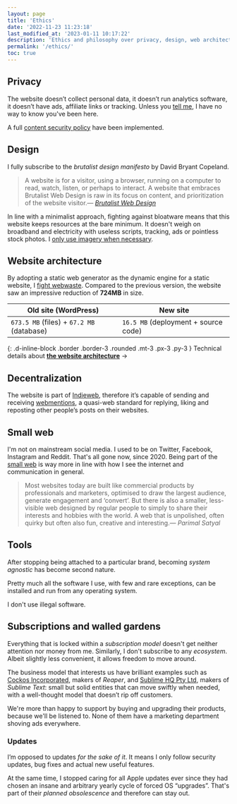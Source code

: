 ```yaml
---
layout: page
title: 'Ethics'
date: '2022-11-23 11:23:18'
last_modified_at: '2023-01-11 10:17:22'
description: 'Ethics and philosophy over privacy, design, web architecture and the software I use.'
permalink: '/ethics/'
toc: true
---
```

## Privacy

The website doesn’t collect personal data, it doesn’t run analytics software, it doesn’t have ads, affiliate links or tracking. Unless you [tell me](/contact/), I have no way to know you've been here.

A full [content security policy](/blog/content-security-policy/) have been implemented.

## Design

I fully subscribe to the _brutalist design manifesto_ by David Bryant Copeland.

> A website is for a visitor, using a browser, running on a computer to read, watch, listen, or perhaps to interact. A website that embraces Brutalist Web Design is raw in its focus on content, and prioritization of the website visitor.<cite>—&nbsp;[Brutalist Web Design](https://brutalist-web.design/)</cite>

In line with a minimalist approach, fighting against bloatware means that this website keeps resources at the bare minimum. It doesn't weigh on broadband and electricity with useless scripts, tracking, ads or pointless stock photos. I [only use imagery when necessary](/blog/degrowth/).

## Website architecture

By adopting a static web generator as the dynamic engine for a static website, I [fight webwaste](https://silviamaggidesign.com/design-digested/biased-ai/#webwaste). Compared to the previous version, the website saw an impressive reduction of **724MB** in size.

<div class="table-responsive my-4">
  <table class="table">
    <thead>
      <tr>
        <th scope="col" class="align-top text-center">Old site (WordPress)</th>
        <th scope="col" class="align-top text-center">New site</th>
      </tr>
    </thead>
    <tbody>
      <tr>
        <td class="text-center"><code>673.5 MB</code> (files) + <code>67.2 MB</code> (database)</td>
        <td class="text-center"><code>16.5 MB</code> (deployment + source code)</td>
      </tr>
    </tbody>
  </table>
</div>

{: .d-inline-block .border .border-3 .rounded .mt-3 .px-3 .py-3 }
Technical details about [**the website architecture**](/about/#about-the-website) →

## Decentralization

The website is part of [Indieweb](https://indieweb.org/), therefore it’s capable of sending and receiving [webmentions](https://alistapart.com/article/webmentions-enabling-better-communication-on-the-internet/), a quasi-web standard for replying, liking and reposting other people’s posts on their websites.

## Small web

I'm not on mainstream social media. I used to be on Twitter, Facebook, Instagram and Reddit. That's all gone now, since 2020. Being part of the [small web](https://benhoyt.com/writings/the-small-web-is-beautiful/) is way more in line with how I see the internet and communication in general.

> Most websites today are built like commercial products by professionals and marketers, optimised to draw the largest audience, generate engagement and ‘convert’. But there is also a smaller, less-visible web designed by regular people to simply to share their interests and hobbies with the world. A web that is unpolished, often quirky but often also fun, creative and interesting.<cite>—&nbsp;Parimal Satyal</cite>

## Tools

After stopping being attached to a particular brand, becoming _system agnostic_ has become second nature.

Pretty much all the software I use, with few and rare exceptions, can be installed and run from any operating system.

I don't use illegal software.

## Subscriptions and walled gardens

Everything that is locked within a _subscription model_ doesn't get neither attention nor money from me. Similarly, I don't subscribe to any _ecosystem_. Albeit slightly less convenient, it allows freedom to move around.

The business model that interests us have brilliant examples such as [Cockos Incorporated](https://cockos.com/), makers of _Reaper_, and [Sublime HQ Pty Ltd](https://www.sublimehq.com/), makers of _Sublime Text_: small but solid entities that can move swiftly when needed, with a well-thought model that doesn’t rip off customers. 

We're more than happy to support by buying and upgrading their products, because we'll be listened to. None of them have a marketing department shoving ads everywhere.

### Updates

I’m opposed to updates _for the sake of it_. It means I only follow security updates, bug fixes and actual new useful features.

At the same time, I stopped caring for all Apple updates ever since they had chosen an insane and arbitrary yearly cycle of forced OS “upgrades”. That's part of their _planned obsolescence_ and therefore can stay out.